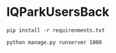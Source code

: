 # IQParkUsersBack

```
pip install -r requirenments.txt
```
```
python manage.py runserver 1000
```

